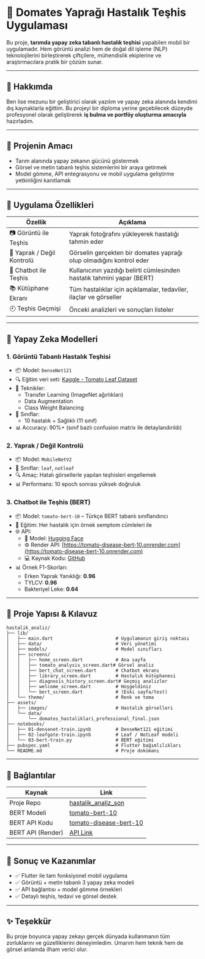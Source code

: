 
# 🍅 Domates Yaprağı Hastalık Teşhis Uygulaması

Bu proje, **tarımda yapay zeka tabanlı hastalık teşhisi** yapabilen mobil bir uygulamadır. Hem görüntü analizi hem de doğal dil işleme (NLP) teknolojilerini birleştirerek çiftçilere, mühendislik ekiplerine ve araştırmacılara pratik bir çözüm sunar.

---

## 👤 Hakkımda

Ben lise mezunu bir geliştirici olarak yazılım ve yapay zeka alanında kendimi dış kaynaklarla eğittim. Bu projeyi bir diploma yerine geçebilecek düzeyde profesyonel olarak geliştirerek **iş bulma ve portföy oluşturma amacıyla** hazırladım.

---

## 🎯 Projenin Amacı

- Tarım alanında yapay zekanın gücünü göstermek
- Görsel ve metin tabanlı teşhis sistemlerini bir araya getirmek
- Model gömme, API entegrasyonu ve mobil uygulama geliştirme yetkinliğini kanıtlamak

---

## 📱 Uygulama Özellikleri

| Özellik                       | Açıklama                                                                 |
|------------------------------|--------------------------------------------------------------------------|
| 📷 Görüntü ile Teşhis        | Yaprak fotoğrafını yükleyerek hastalığı tahmin eder                      |
| 🌿 Yaprak / Değil Kontrolü   | Görselin gerçekten bir domates yaprağı olup olmadığını kontrol eder      |
| 💬 Chatbot ile Teşhis        | Kullanıcının yazdığı belirti cümlesinden hastalık tahmini yapar (BERT)   |
| 📚 Kütüphane Ekranı          | Tüm hastalıklar için açıklamalar, tedaviler, ilaçlar ve görseller        |
| 🕘 Teşhis Geçmişi            | Önceki analizleri ve sonuçları listeler                                  |

---

## 🧠 Yapay Zeka Modelleri

### 1. Görüntü Tabanlı Hastalık Teşhisi
- 📦 Model: `DenseNet121`
- 🔍 Eğitim veri seti: [Kaggle - Tomato Leaf Dataset](https://www.kaggle.com/datasets/kaustubhb999/tomatoleaf)
- 🔧 Teknikler:
  - Transfer Learning (ImageNet ağırlıkları)
  - Data Augmentation
  - Class Weight Balancing
- 🎯 Sınıflar:
  - 10 hastalık + Sağlıklı (11 sınıf)
- 📊 Accuracy: 90%+ (sınıf bazlı confusion matrix ile detaylandırıldı)

### 2. Yaprak / Değil Kontrolü
- 📦 Model: `MobileNetV2`
- 🧪 Sınıflar: `leaf`, `notleaf`
- 🔍 Amaç: Hatalı görsellerle yapılan teşhisleri engellemek
- 📊 Performans: 10 epoch sonrası yüksek doğruluk

### 3. Chatbot ile Teşhis (BERT)
- 📦 Model: `tomato-bert-10` – Türkçe BERT tabanlı sınıflandırıcı
- 🔧 Eğitim: Her hastalık için örnek semptom cümleleri ile
- 🌐 API:  
  - 🤖 Model: [Hugging Face](https://huggingface.co/Kahsi13/tomato-bert-10)  
  - ⚙️ Render API: [https://tomato-disease-bert-10.onrender.com](https://tomato-disease-bert-10.onrender.com)  
  - 💻 Kaynak Kodu: [GitHub](https://github.com/kahsi13/tomato-disease-bert-10)
- 📊 Örnek F1-Skorları:
  - Erken Yaprak Yanıklığı: **0.96**
  - TYLCV: **0.96**
  - Bakteriyel Leke: **0.64**

---

## 📁 Proje Yapısı & Kılavuz

```
hastalik_analiz/
├── lib/
│   ├── main.dart                       # Uygulamanın giriş noktası
│   ├── data/                           # Veri yönetimi
│   ├── models/                         # Model sınıfları
│   ├── screens/
│   │   ├── home_screen.dart            # Ana sayfa
│   │   ├── tomato_analysis_screen.dart# Görsel analiz
│   │   ├── bert_chat_screen.dart       # Chatbot ekranı
│   │   ├── library_screen.dart         # Hastalık kütüphanesi
│   │   ├── diagnosis_history_screen.dart# Geçmiş analizler
│   │   ├── welcome_screen.dart         # Hoşgeldiniz
│   │   └── bert_screen.dart            # (Eski sayfa/test)
│   └── theme/                          # Renk ve tema
├── assets/
│   ├── images/                         # Hastalık görselleri
│   └── data/
│       └── domates_hastaliklari_professional_final.json
├── notebooks/
│   ├── 01-densenet-train.ipynb         # DenseNet121 eğitimi
│   ├── 02-leafgate-train.ipynb         # Leaf / NotLeaf modeli
│   └── 03-bert-train.py                # BERT eğitimi
├── pubspec.yaml                        # Flutter bağımlılıkları
└── README.md                           # Proje dokümanı
```

---

## 🔗 Bağlantılar

| Kaynak             | Link |
|--------------------|------|
| Proje Repo         | [hastalik_analiz_son](https://github.com/kahsi13/hastalik_analiz_son) |
| BERT Modeli        | [tomato-bert-10](https://huggingface.co/Kahsi13/tomato-bert-10) |
| BERT API Kodu      | [tomato-disease-bert-10](https://github.com/kahsi13/tomato-disease-bert-10) |
| BERT API (Render)  | [API Link](https://tomato-disease-bert-10.onrender.com) |

---

## 🧪 Sonuç ve Kazanımlar

- ✅ Flutter ile tam fonksiyonel mobil uygulama
- ✅ Görüntü + metin tabanlı 3 yapay zeka modeli
- ✅ API bağlantısı + model gömme örnekleri
- ✅ Detaylı teşhis, tedavi ve görsel destek

---

## ✨ Teşekkür

Bu proje boyunca yapay zekayı gerçek dünyada kullanmanın tüm zorluklarını ve güzelliklerini deneyimledim. Umarım hem teknik hem de görsel anlamda ilham verici olur.
